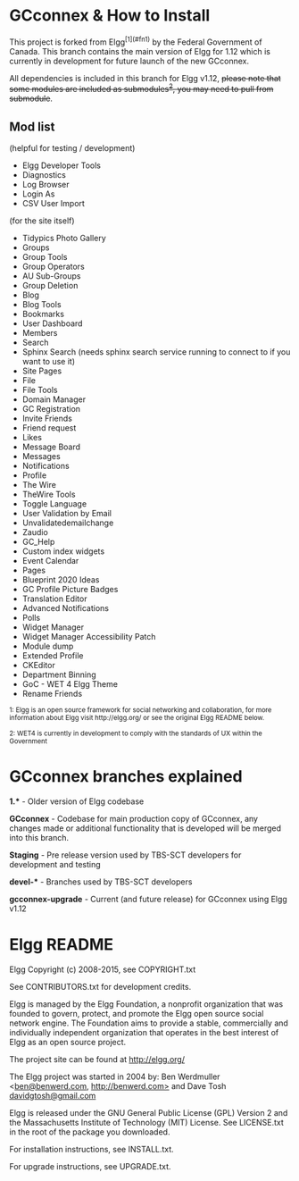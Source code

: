 <h1>GCconnex & How to Install</h1>
This project is forked from Elgg<sup>[1](#fn1)</sup> by the Federal Government of Canada. This branch contains the main version of Elgg for 1.12 which is currently in development for future launch of the new GCconnex.

All dependencies is included in this branch for Elgg v1.12, <s>please note that some modules are included as submodules<sup>[2](#fn2)</sup>, you may need to pull from submodule</s>.

<h2>Mod list</h2>
(helpful for testing / development)
<ul>
<li>Elgg Developer Tools</li>
<li>Diagnostics</li>
<li>Log Browser</li>
<li>Login As</li>
<li>CSV User Import</li>
</ul>
(for the site itself) <br />
<ul>
<li>Tidypics Photo Gallery</li>
<li>Groups</li>
<li>Group Tools</li>
<li>Group Operators</li>
<li>AU Sub-Groups</li>
<li>Group Deletion</li>
<li>Blog</li>
<li>Blog Tools</li>
<li>Bookmarks</li>
<li>User Dashboard</li>
<li>Members</li>
<li>Search</li>
<li>Sphinx Search	(needs sphinx search service running to connect to if you want to use it)</li>
<li>Site Pages</li>
<li>File</li>
<li>File Tools</li>
<li>Domain Manager</li>
<li>GC Registration</li>
<li>Invite Friends</li>
<li>Friend request</li>
<li>Likes</li>
<li>Message Board</li>
<li>Messages</li>
<li>Notifications</li>
<li>Profile</li>
<li>The Wire</li>
<li>TheWire Tools</li>
<li>Toggle Language</li>
<li>User Validation by Email</li>
<li>Unvalidatedemailchange</li>
<li>Zaudio</li>
<li>GC_Help</li>
<li>Custom index widgets</li>
<li>Event Calendar</li>
<li>Pages</li>
<li>Blueprint 2020 Ideas</li>
<li>GC Profile Picture Badges</li>
<li>Translation Editor</li>
<li>Advanced Notifications</li>
<li>Polls</li>
<li>Widget Manager</li>
<li>Widget Manager Accessibility Patch</li>
<li>Module dump</li>
<li>Extended Profile</li>
<li>CKEditor</li>
<li>Department Binning</li>
<li>GoC - WET 4 Elgg Theme</li>
<li>Rename Friends</li>
</ul>
<sub><a name="fn1">1</a>: Elgg is an open source framework  for social networking and collaboration, for more information about Elgg visit http://elgg.org/ or see the original Elgg README below.</sub>

<sub><a name="fn2">2</a>: WET4 is currently in development to comply with the standards of UX within the Government</sub>

<h1>GCconnex branches explained</h1>
<strong>1.*</strong> - Older version of Elgg codebase

<strong>GCconnex</strong> - Codebase for main production copy of GCconnex, any changes made or additional functionality that is developed will be merged into this branch.

<strong>Staging</strong> - Pre release version used by TBS-SCT developers for development and testing

<strong>devel-*</strong> - Branches used by TBS-SCT developers

<strong>gcconnex-upgrade</strong> - Current (and future release) for GCconnex using Elgg v1.12

<h1>Elgg README</h1>

Elgg
Copyright (c) 2008-2015, see COPYRIGHT.txt

See CONTRIBUTORS.txt for development credits.

Elgg is managed by the Elgg Foundation, a nonprofit organization that was
founded to govern, protect, and promote the Elgg open source social network
engine.  The Foundation aims to provide a stable, commercially and
individually independent organization that operates in the best interest of Elgg
as an open source project.

The project site can be found at http://elgg.org/

The Elgg project was started in 2004 by:
Ben Werdmuller <ben@benwerd.com, http://benwerd.com> and
Dave Tosh <davidgtosh@gmail.com>

Elgg is released under the GNU General Public License (GPL) Version 2 and the
Massachusetts Institute of Technology (MIT) License. See LICENSE.txt 
in the root of the package you downloaded.

For installation instructions, see INSTALL.txt.

For upgrade instructions, see UPGRADE.txt.
